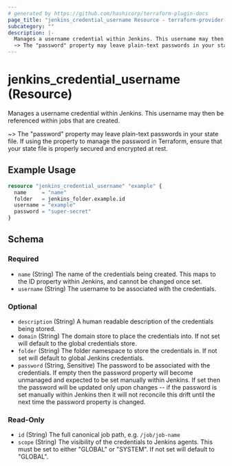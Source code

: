 ```yaml
---
# generated by https://github.com/hashicorp/terraform-plugin-docs
page_title: "jenkins_credential_username Resource - terraform-provider-jenkins"
subcategory: ""
description: |-
  Manages a username credential within Jenkins. This username may then be referenced within jobs that are created.
  ~> The "password" property may leave plain-text passwords in your state file. If using the property to manage the password in Terraform, ensure that your state file is properly secured and encrypted at rest.
---
```


# jenkins_credential_username (Resource)

Manages a username credential within Jenkins. This username may then be referenced within jobs that are created.

~> The "password" property may leave plain-text passwords in your state file. If using the property to manage the password in Terraform, ensure that your state file is properly secured and encrypted at rest.

## Example Usage

```terraform
resource "jenkins_credential_username" "example" {
  name     = "name"
  folder   = jenkins_folder.example.id
  username = "example"
  password = "super-secret"
}
```

<!-- schema generated by tfplugindocs -->
## Schema

### Required

- `name` (String) The name of the credentials being created. This maps to the ID property within Jenkins, and cannot be changed once set.
- `username` (String) The username to be associated with the credentials.

### Optional

- `description` (String) A human readable description of the credentials being stored.
- `domain` (String) The domain store to place the credentials into. If not set will default to the global credentials store.
- `folder` (String) The folder namespace to store the credentials in. If not set will default to global Jenkins credentials.
- `password` (String, Sensitive) The password to be associated with the credentials. If empty then the password property will become unmanaged and expected to be set manually within Jenkins. If set then the password will be updated only upon changes -- if the password is set manually within Jenkins then it will not reconcile this drift until the next time the password property is changed.

### Read-Only

- `id` (String) The full canonical job path, e.g. `/job/job-name`
- `scope` (String) The visibility of the credentials to Jenkins agents. This must be set to either "GLOBAL" or "SYSTEM". If not set will default to "GLOBAL".
